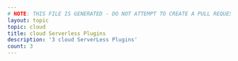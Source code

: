 ```yaml
---
# NOTE: THIS FILE IS GENERATED - DO NOT ATTEMPT TO CREATE A PULL REQUEST TO UPDATE THE DATA. 
layout: topic
topic: cloud
title: cloud Serverless Plugins
description: '3 cloud ServerLess Plugins'
count: 3
---
```

